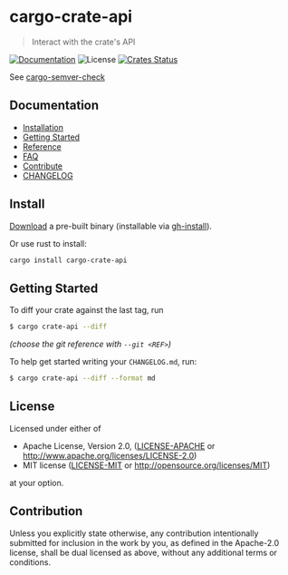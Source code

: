 # cargo-crate-api

> Interact with the crate's API

[![Documentation](https://img.shields.io/badge/docs-master-blue.svg)][Documentation]
![License](https://img.shields.io/crates/l/cargo-crate-api.svg)
[![Crates Status](https://img.shields.io/crates/v/cargo-crate-api.svg)](https://crates.io/crates/cargo-crate-api)

See [cargo-semver-check](https://github.com/obi1kenobi/cargo-semver-check)

## Documentation

- [Installation](#install)
- [Getting Started](#getting-started)
- [Reference](docs/reference.md)
- [FAQ](docs/faq.md)
- [Contribute](CONTRIBUTING.md)
- [CHANGELOG](CHANGELOG.md)

## Install

[Download](https://github.com/crate-ci/cargo-crate-api/releases) a pre-built binary
(installable via [gh-install](https://github.com/crate-ci/gh-install)).

Or use rust to install:
```bash
cargo install cargo-crate-api
```

## Getting Started

To diff your crate against the last tag, run
```bash
$ cargo crate-api --diff
```
*(choose the git reference with `--git <REF>`)*

To help get started writing your `CHANGELOG.md`, run:
```bash
$ cargo crate-api --diff --format md
```

## License

Licensed under either of

 * Apache License, Version 2.0, ([LICENSE-APACHE](LICENSE-APACHE) or http://www.apache.org/licenses/LICENSE-2.0)
 * MIT license ([LICENSE-MIT](LICENSE-MIT) or http://opensource.org/licenses/MIT)

at your option.

## Contribution

Unless you explicitly state otherwise, any contribution intentionally
submitted for inclusion in the work by you, as defined in the Apache-2.0
license, shall be dual licensed as above, without any additional terms or
conditions.

[Crates.io]: https://crates.io/crates/cargo-crate-api
[Documentation]: https://docs.rs/crate-api
